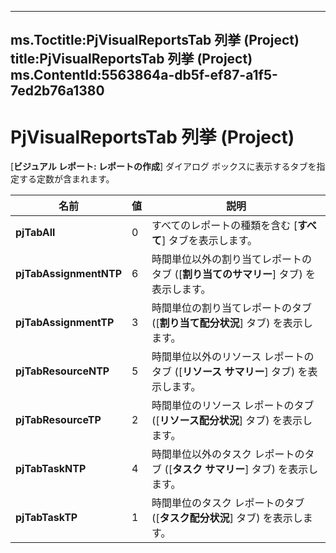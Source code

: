 

---
ms.Toctitle:PjVisualReportsTab 列挙 (Project)
title:PjVisualReportsTab 列挙 (Project)
ms.ContentId:5563864a-db5f-ef87-a1f5-7ed2b76a1380
---
# PjVisualReportsTab 列挙 (Project)




[**ビジュアル レポート: レポートの作成**] ダイアログ ボックスに表示するタブを指定する定数が含まれます。

|**名前**|**値**|**説明**|
|---|---|---|
|**pjTabAll**|0|すべてのレポートの種類を含む [**すべて**] タブを表示します。|
|**pjTabAssignmentNTP**|6|時間単位以外の割り当てレポートのタブ ([**割り当てのサマリー**] タブ) を表示します。|
|**pjTabAssignmentTP**|3|時間単位の割り当てレポートのタブ ([**割り当て配分状況**] タブ) を表示します。|
|**pjTabResourceNTP**|5|時間単位以外のリソース レポートのタブ ([**リソース サマリー**] タブ) を表示します。|
|**pjTabResourceTP**|2|時間単位のリソース レポートのタブ ([**リソース配分状況**] タブ) を表示します。|
|**pjTabTaskNTP**|4|時間単位以外のタスク レポートのタブ ([**タスク サマリー**] タブ) を表示します。|
|**pjTabTaskTP**|1|時間単位のタスク レポートのタブ ([**タスク配分状況**] タブ) を表示します。|





